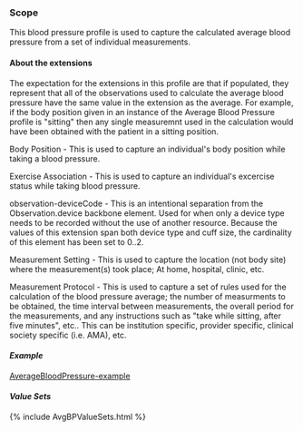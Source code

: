 ### Scope

This blood pressure profile is used to capture the calculated average blood pressure from a set of individual measurements.

#### About the extensions

The expectation for the extensions in this profile are that if populated, they represent that all of the observations used to calculate the average blood pressure have the same value in the extension as the average.  For example, if the body position given in an instance of the Average Blood Pressure profile is "sitting" then any single measuremnt used in the calculation would have been obtained with the patient in a sitting position.

Body Position - This is used to capture an individual's body position while taking a blood pressure.

Exercise Association - This is used to capture an individual's excercise status while taking blood pressure.

observation-deviceCode - This is an intentional separation from the Observation.device backbone element.  Used for when only a device type needs to be recorded without the use of another resource.  Because the values of this extension span both device type and cuff size, the cardinality of this element has been set to 0..2.

Measurement Setting - This is used to capture the location (not body site) where the measurement(s) took place; At home, hospital, clinic, etc.

Measurement Protocol - This is used to capture a set of rules used for the calculation of the blood pressure average; the number of measurments to be obtained, the time interval between measurements, the overall period for the measurements, and any instructions such as "take while sitting, after five minutes", etc..  This can be institution specific, provider specific, clinical society specific (i.e. AMA), etc.

#### *Example*

[AverageBloodPressure-example](Observation-AverageBloodPressure-example.html)

#### *Value Sets*

{% include AvgBPValueSets.html %}